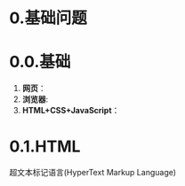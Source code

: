 # 0.基础问题

# 0.0.基础

1. **网页**：
2. **浏览器**:
3. **HTML+CSS+JavaScript**：

# 0.1.HTML

超文本标记语言(HyperText Markup Language)



